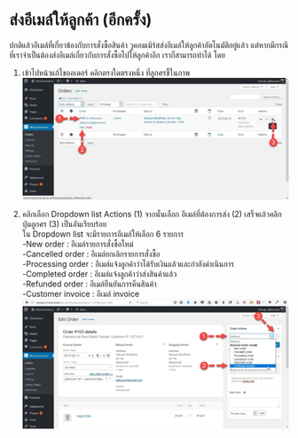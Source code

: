 # ส่งอีเมล์ให้ลูกค้า \(อีกครั้ง\)

ปกติแล้วอีเมล์ที่เกี่ยวข้องกับการสั่งซื้อสินค้า วูคอมเมิร์สส่งอีเมล์ให้ลูกค้าอัตโนมัติอยู่แล้ว แต่หากมีกรณีที่เราจำเป็นต้องส่งอีเมล์เกี่ยวกับการสั่งซื้อไปให้ลูกค้าอีก เราก็สามารถทำได้ โดย

1. เข้าไปหน้าแก้ไขออเดอร์ คลิกตรงใดตรงหนึ่ง ที่ลูกศรชี้ในภาพ  
   ![](/assets/2017-03-02_15-52-39.jpg)

2. คลิกเลือก Dropdown list Actions \(1\) จากนั้นเลือก อีเมล์ที่ต้องการส่ง \(2\) เสร็จแล้วคลิกปุ่มลูกศร \(3\) เป็นอันเรียบร้อย  
   ใน Dropdown list จะมีรายการอีเมล์ให้เลือก 6 รายการ  
   -New order :   อีเมล์รายการสั่งซื้อใหม่  
   -Cancelled order : อีเมล์ยกเลิกรายการสั่งซื้อ  
   -Processing order : อีเมล์แจ้งลูกค้าว่าได้รับเงินแล้วและกำลังดำเนินการ  
   -Completed order : อีเมล์แจ้งลูกค้าว่าส่งสินค้าแล้ว  
   -Refunded order : อีเมล์ยืนยันการคืนสินค้า  
   -Customer invoice : อีเมล์ invoice  
   ![](/assets/2017-03-03_9-12-48.jpg)



